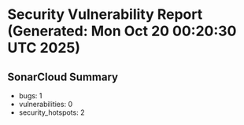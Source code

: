 # Security Vulnerability Report (Generated: Mon Oct 20 00:20:30 UTC 2025)


## SonarCloud Summary
* bugs: 1
* vulnerabilities: 0
* security_hotspots: 2
